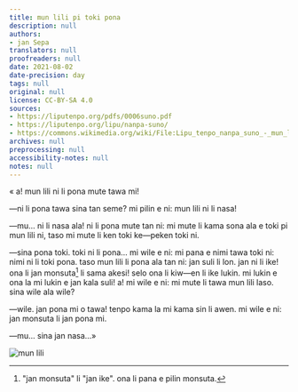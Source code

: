 ```yaml
---
title: mun lili pi toki pona
description: null
authors:
- jan Sepa
translators: null
proofreaders: null
date: 2021-08-02
date-precision: day
tags: null
original: null
license: CC-BY-SA 4.0
sources:
- https://liputenpo.org/pdfs/0006suno.pdf
- https://liputenpo.org/lipu/nanpa-suno/
- https://commons.wikimedia.org/wiki/File:Lipu_tenpo_nanpa_suno_-_mun_lili.png
archives: null
preprocessing: null
accessibility-notes: null
notes: null
---
```


« a! mun lili ni li pona mute tawa mi!

—ni li pona tawa sina tan seme? mi pilin e ni: mun lili ni li nasa!

—mu... ni li nasa ala! ni li pona mute tan ni: mi mute li kama sona ala e toki pi mun lili ni, taso mi mute li ken toki ke—peken toki ni.

—sina pona toki. toki ni li pona... mi wile e ni: mi pana e nimi tawa toki ni: nimi ni li toki pona. taso mun lili li pona ala tan ni: jan suli li lon. jan ni li ike! ona li jan monsuta[^1] li sama akesi! selo ona li kiw—en li ike lukin. mi lukin e ona la mi lukin e jan kala suli! a! mi wile e ni: mi mute li tawa mun lili laso. sina wile ala wile?

—wile. jan pona mi o tawa! tenpo kama la mi kama sin li awen. mi wile e ni: jan monsuta li jan pona mi.

—mu... sina jan nasa...»

![mun lili](https://upload.wikimedia.org/wikipedia/commons/5/57/Lipu_tenpo_nanpa_suno_-_mun_lili.png)

[^1]: "jan monsuta" li "jan ike". ona li pana e pilin monsuta.